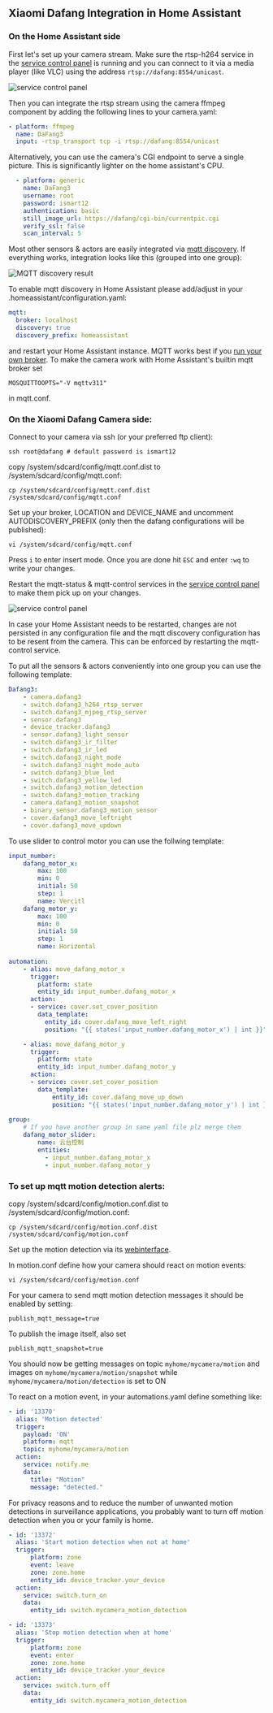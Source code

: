 ## Xiaomi Dafang Integration in Home Assistant

### On the Home Assistant side

First let's set up your camera stream. Make sure the rtsp-h264 service in the [service control panel](http://dafang/cgi-bin/scripts.cgi) is running and you can connect to it via a media player (like VLC) using the address `rtsp://dafang:8554/unicast`.

![service control panel](services_panel.png)

Then you can integrate the rtsp stream using the camera ffmpeg component by adding the following lines to your camera.yaml:

```yaml
- platform: ffmpeg
  name: DaFang3
  input: -rtsp_transport tcp -i rtsp://dafang:8554/unicast
```
Alternatively, you can use the camera's CGI endpoint to serve a single picture. This is significantly lighter on the home assistant's CPU.
```yaml
  - platform: generic
    name: DaFang3
    username: root
    password: ismart12
    authentication: basic
    still_image_url: https://dafang/cgi-bin/currentpic.cgi
    verify_ssl: false
    scan_interval: 5
```

Most other sensors & actors are easily integrated via [mqtt discovery](https://www.home-assistant.io/docs/mqtt/discovery/). If everything works, integration looks like this (grouped into one group):

![MQTT discovery  result](mqtt_autodiscovery.png)

To enable mqtt discovery in Home Assistant please add/adjust in your .homeassistant/configuration.yaml:
```yaml
mqtt:
  broker: localhost
  discovery: true
  discovery_prefix: homeassistant
```
and restart your Home Assistant instance. MQTT works best if you [run your own broker](https://www.home-assistant.io/docs/mqtt/broker/#run-your-own). To make the camera work with Home Assistant's builtin mqtt broker set 

```shell
MOSQUITTOOPTS="-V mqttv311"
```

in mqtt.conf.


### On the Xiaomi Dafang Camera side:

Connect to your camera via ssh (or your preferred ftp client):
```shell
ssh root@dafang # default password is ismart12
```

copy /system/sdcard/config/mqtt.conf.dist to /system/sdcard/config/mqtt.conf:
```shell
cp /system/sdcard/config/mqtt.conf.dist /system/sdcard/config/mqtt.conf
```
Set up your broker, LOCATION and DEVICE_NAME
and uncomment AUTODISCOVERY_PREFIX (only then the dafang configurations will be published):

```shell
vi /system/sdcard/config/mqtt.conf
```
Press `i` to enter insert mode. Once you are done hit `ESC` and enter `:wq` to write your changes.

Restart the mqtt-status & mqtt-control services in the [service control panel](http://dafang/cgi-bin/scripts.cgi) to make them pick up on your changes.

![service control panel](services_panel.png)

 In case your Home Assistant needs to be restarted, changes are not persisted in any configuration file and the mqtt discovery configuration has to be resent from the camera. This can be enforced by restarting the mqtt-control service.

To put all the sensors & actors conveniently into one group you can use the following template:

```yaml
Dafang3:
    - camera.dafang3
    - switch.dafang3_h264_rtsp_server
    - switch.dafang3_mjpeg_rtsp_server
    - sensor.dafang3
    - device_tracker.dafang3
    - sensor.dafang3_light_sensor
    - switch.dafang3_ir_filter
    - switch.dafang3_ir_led
    - switch.dafang3_night_mode
    - switch.dafang3_night_mode_auto
    - switch.dafang3_blue_led
    - switch.dafang3_yellow_led
    - switch.dafang3_motion_detection
    - switch.dafang3_motion_tracking
    - camera.dafang3_motion_snapshot
    - binary_sensor.dafang3_motion_sensor
    - cover.dafang3_move_leftright
    - cover.dafang3_move_updown
```

To use slider to control motor you can use the follwing template:

```yaml
input_number:
    dafang_motor_x:
        max: 100
        min: 0
        initial: 50
        step: 1
        name: Vercitl
    dafang_motor_y: 
        max: 100
        min: 0
        initial: 50
        step: 1
        name: Horizontal
         
automation: 
    - alias: move_dafang_motor_x
      trigger: 
        platform: state
        entity_id: input_number.dafang_motor_x
      action: 
      - service: cover.set_cover_position
        data_template: 
          entity_id: cover.dafang_move_left_right
          position: "{{ states('input_number.dafang_motor_x') | int }}"

    - alias: move_dafang_motor_y
      trigger: 
        platform: state
        entity_id: input_number.dafang_motor_y
      action: 
      - service: cover.set_cover_position
        data_template: 
            entity_id: cover.dafang_move_up_down
            position: "{{ states('input_number.dafang_motor_y') | int }}"
             
group:
    # If you have another group in same yaml file plz merge them
    dafang_motor_slider: 
        name: 云台控制
        entities: 
          - input_number.dafang_motor_x
          - input_number.dafang_motor_y
```


### To set up mqtt motion detection alerts:

copy /system/sdcard/config/motion.conf.dist to /system/sdcard/config/motion.conf:
```shell
cp /system/sdcard/config/motion.conf.dist /system/sdcard/config/motion.conf
```

Set up the motion detection via its [webinterface](http://dafang/configmotion.html).

In motion.conf define how your camera should react on motion events:
```shell
vi /system/sdcard/config/motion.conf
```
For your camera to send mqtt motion detection messages it should be enabled by setting:
```
publish_mqtt_message=true
```
To publish the image itself, also set
```
publish_mqtt_snapshot=true
```
You should now be getting messages on topic `myhome/mycamera/motion` and images on `myhome/mycamera/motion/snapshot` while    `myhome/mycamera/motion/detection` is set to ON

To react on a motion event, in your automations.yaml define something like:

```yaml
- id: '13370'
  alias: 'Motion detected'
  trigger:
    payload: 'ON'
    platform: mqtt
    topic: myhome/mycamera/motion
  action:
    service: notify.me
    data:
      title: "Motion"
      message: "detected."
```

For privacy reasons and to reduce the number of unwanted motion detections in surveillance applications,
you probably want to turn off motion detection when you or your family is home.

```yaml
- id: '13372'
  alias: 'Start motion detection when not at home'
  trigger:
      platform: zone
      event: leave
      zone: zone.home
      entity_id: device_tracker.your_device
  action:
    service: switch.turn_on
    data:
      entity_id: switch.mycamera_motion_detection

- id: '13373'
  alias: 'Stop motion detection when at home'
  trigger:
      platform: zone
      event: enter
      zone: zone.home
      entity_id: device_tracker.your_device
  action:
    service: switch.turn_off
    data:
      entity_id: switch.mycamera_motion_detection
```
